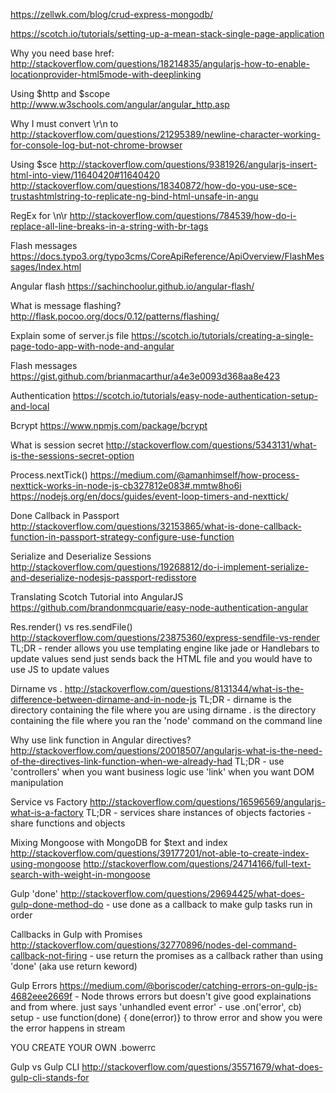 https://zellwk.com/blog/crud-express-mongodb/

https://scotch.io/tutorials/setting-up-a-mean-stack-single-page-application

Why you need base href:
http://stackoverflow.com/questions/18214835/angularjs-how-to-enable-locationprovider-html5mode-with-deeplinking

Using $http and $scope
http://www.w3schools.com/angular/angular_http.asp

Why I must convert \r\n to <br> 
http://stackoverflow.com/questions/21295389/newline-character-working-for-console-log-but-not-chrome-browser

Using $sce
http://stackoverflow.com/questions/9381926/angularjs-insert-html-into-view/11640420#11640420
http://stackoverflow.com/questions/18340872/how-do-you-use-sce-trustashtmlstring-to-replicate-ng-bind-html-unsafe-in-angu

RegEx for \n\r
http://stackoverflow.com/questions/784539/how-do-i-replace-all-line-breaks-in-a-string-with-br-tags

Flash messages
https://docs.typo3.org/typo3cms/CoreApiReference/ApiOverview/FlashMessages/Index.html

Angular flash
https://sachinchoolur.github.io/angular-flash/

What is message flashing?
http://flask.pocoo.org/docs/0.12/patterns/flashing/ 

Explain some of server.js file
https://scotch.io/tutorials/creating-a-single-page-todo-app-with-node-and-angular

Flash messages
https://gist.github.com/brianmacarthur/a4e3e0093d368aa8e423 

Authentication
https://scotch.io/tutorials/easy-node-authentication-setup-and-local 

Bcrypt
https://www.npmjs.com/package/bcrypt 

What is session secret
http://stackoverflow.com/questions/5343131/what-is-the-sessions-secret-option

Process.nextTick()
https://medium.com/@amanhimself/how-process-nexttick-works-in-node-js-cb327812e083#.mmtw8ho6i
https://nodejs.org/en/docs/guides/event-loop-timers-and-nexttick/

Done Callback in Passport
http://stackoverflow.com/questions/32153865/what-is-done-callback-function-in-passport-strategy-configure-use-function

Serialize and Deserialize Sessions
http://stackoverflow.com/questions/19268812/do-i-implement-serialize-and-deserialize-nodesjs-passport-redisstore

Translating Scotch Tutorial into AngularJS
https://github.com/brandonmcquarie/easy-node-authentication-angular

Res.render() vs res.sendFile()
http://stackoverflow.com/questions/23875360/express-sendfile-vs-render
	TL;DR - render allows you use templating engine like jade or Handlebars to update values
			send just sends back the HTML file and you would have to use JS to update values

Dirname vs .
http://stackoverflow.com/questions/8131344/what-is-the-difference-between-dirname-and-in-node-js
	TL;DR - dirname is the directory containing the file where you are using dirname
			. is the directory containing the file where you ran the 'node' command on the command line

Why use link function in Angular directives?
http://stackoverflow.com/questions/20018507/angularjs-what-is-the-need-of-the-directives-link-function-when-we-already-had
	TL;DR - use 'controllers' when you want business logic
			use 'link' when you want DOM manipulation

Service vs Factory
http://stackoverflow.com/questions/16596569/angularjs-what-is-a-factory
	TL;DR - services share instances of objects
			factories - share functions and objects

Mixing Mongoose with MongoDB for $text and index
http://stackoverflow.com/questions/39177201/not-able-to-create-index-using-mongoose
http://stackoverflow.com/questions/24714166/full-text-search-with-weight-in-mongoose

Gulp 'done'
http://stackoverflow.com/questions/29694425/what-does-gulp-done-method-do
	- use done as a callback to make gulp tasks run in order

Callbacks in Gulp with Promises
http://stackoverflow.com/questions/32770896/nodes-del-command-callback-not-firing
	- use return the promises as a callback rather than using 'done' (aka use return keword)

Gulp Errors
https://medium.com/@boriscoder/catching-errors-on-gulp-js-4682eee2669f
	- Node throws errors but doesn't give good explainations and from where. just says 'unhandled event error'
	- use .on('error', cb) setup
	- use function(done) { done(error)} to throw error and show you were the error happens in stream

YOU CREATE YOUR OWN .bowerrc

Gulp vs Gulp CLI
http://stackoverflow.com/questions/35571679/what-does-gulp-cli-stands-for

